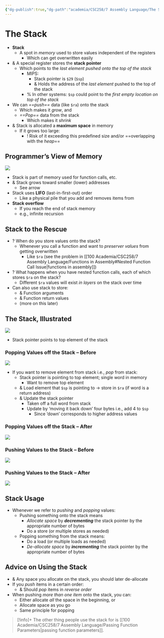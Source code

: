 ```yaml
---
{"dg-publish":true,"dg-path":"academia/CSC258/7 Assembly Language/The Stack.md","permalink":"/academia/csc-258/7-assembly-language/the-stack/","tags":["cs","lecture","note","university"],"created":"2025-04-12T23:07:14.219-04:00","updated":"2025-04-12T23:54:25.499-04:00"}
---
```



# The Stack

- **Stack**
    - A spot in *memory* used to store values independent of the registers
        - Which can get overwritten easily
- & A special register stores the **stack pointer**
    - Which points to the *last element pushed onto the top of the stack*
        - MIPS:
            - Stack pointer is `$29` (`$sp`)
            - & Holds the address of the *last element* pushed to the top of the stack
        - % In other systems: `$sp` could point to the *first empty location on top of the stack*
- We can *==push==* data (like `$ra`) onto the stack
    - Which makes it *grow*, and
    - *==Pop==* data from the stack
        - Which makes it *shrink*
- & Stack is allocated a **maximum space** in memory
    - If it grows too large:
        - ! Risk of it exceeding this predefined size and/or ==overlapping with the *heap*==

## Programmer’s View of Memory

![](https://i.imgur.com/EULFs69.png)

- Stack is part of memory used for function calls, etc.
- & Stack grows toward smaller (lower) addresses
    - See arrow
- Stack uses **LIFO** (last-in-first-out) order
    - Like a physical pile that you add and removes items from
- **Stack overflow**
    - If you reach the end of stack memory
    - e.g., infinite recursion

## Stack to the Rescue

- ? When do you store values onto the stack?
    - Whenever you call a function and want to *preserver values* from getting overwritten
        - Like `$ra` (see the problem in [[100 Academia/CSC258/7 Assembly Language/Functions in Assembly#Nested Function Call Issue\|functions in assembly]])
- ? What happens when you have nested function calls, each of which stores `$ra` on the stack?
    - Different `$ra` values will exist *in layers* on the stack over time
- Can also use stack to store:
    - & Function arguments
    - & Function return values
    - (more on this later)

## The Stack, Illustrated

![](https://i.imgur.com/pKwB91N.png)

- Stack pointer points to top element of the stack

### Popping Values off the Stack – Before

![](https://i.imgur.com/7ErqRA0.png)

- If you want to remove element from stack i.e., *pop* from stack:
    - Stack pointer is pointing to top element; single word in memory
        - Want to remove top element
    - & Load element that `$sp` is pointing to → store in `$ra` (if word is a return address)
    - & Update the stack pointer
        - Taken off a full word from stack
        - Update by ‘moving it back down’ four bytes i.e., add 4 to `$sp`
            - Since ‘down’ corresponds to higher address values

### Popping Values off the Stack – After

![](https://i.imgur.com/wLuMraJ.png)

### Pushing Values to the Stack – Before

![](https://i.imgur.com/HrhlAx3.png)

### Pushing Values to the Stack – After

![](https://i.imgur.com/eWiZowc.png)

## Stack Usage

- Whenever we refer to *pushing* and *popping* values:
    - Pushing something onto the stack means
        - *Allocate space* by ***decrementing*** the stack pointer by the appropriate number of bytes
        - Do a store (or multiple stores as needed)
    - Popping something from the stack means:
        - Do a load (or multiple loads as needed)
        - *De-allocate space* by ***incrementing*** the stack pointer by the appropriate number of bytes

## Advice on Using the Stack

- & Any space you allocate on the stack, you should later de-allocate
- If you *push* items in a certain order:
    - & Should *pop* items in *reverse order*
- When pushing *more than one item* onto the stack, you can:
    - Either allocate *all* the space in the beginning, or
    - Allocate space as you go
    - Same principle for popping

> [!info]+ The other thing people use the stack for is [[100 Academia/CSC258/7 Assembly Language/Passing Function Parameters\|passing function parameters]].
